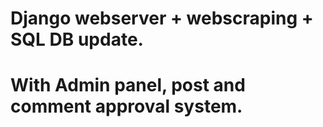 # Django webserver + webscraping + SQL DB update.
# With Admin panel, post and comment approval system.

